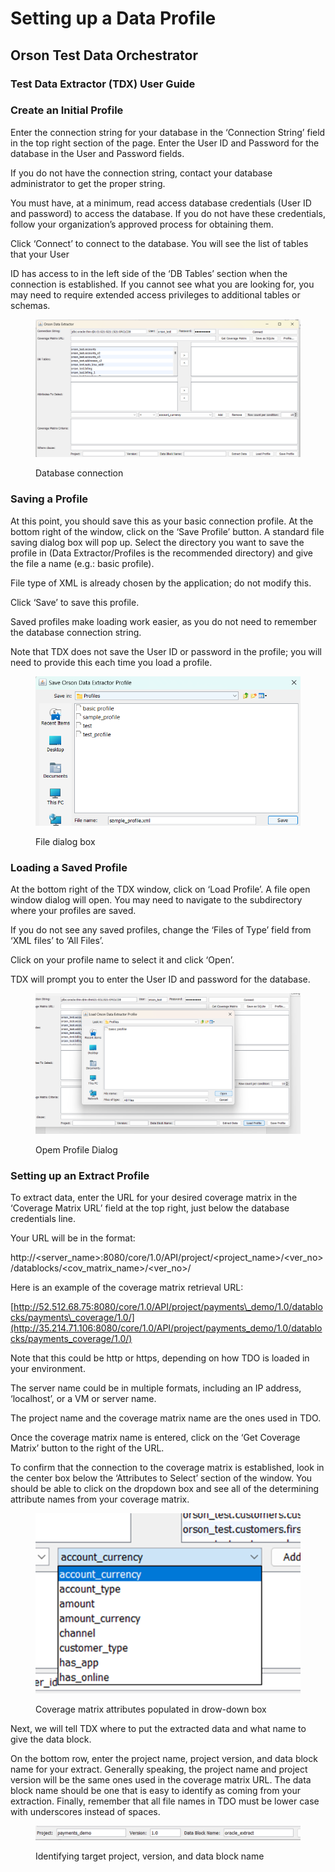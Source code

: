 # Setting up a Data Profile

## Orson Test Data Orchestrator

### Test Data Extractor (TDX) User Guide

### Create an Initial Profile

Enter the connection string for your database in the ‘Connection String’ field in the top right section of the page.  Enter the User ID and Password for the database in the User and Password fields.

&#x20;

If you do not have the connection string, contact your database administrator to get the proper string.&#x20;

&#x20;

You must have, at a minimum, read access database credentials (User ID and password) to access the database.  If you do not have these credentials, follow your organization’s approved process for obtaining them.

&#x20;

Click ‘Connect’ to connect to the database.  You will see the list of tables that your User

ID has access to in the left side of the ‘DB Tables’ section when the connection is established. If you cannot see what you are looking for, you may need to require extended access privileges to additional tables or schemas.

&#x20;

&#x20;

<figure><img src="../../../../.gitbook/assets/db connect.png" alt=""><figcaption><p>Database connection</p></figcaption></figure>

### Saving a Profile

At this point, you should save this as your basic connection profile.  At the bottom right of the window, click on the ‘Save Profile’ button.  A standard file saving dialog box will pop up.  Select the directory you want to save the profile in (Data Extractor/Profiles is the recommended directory) and give the file a name (e.g.: basic profile).&#x20;

&#x20;

File type of XML is already chosen by the application; do not modify this.

&#x20;

Click ‘Save’ to save this profile.

&#x20;

Saved profiles make loading work easier, as you do not need to remember the database connection string.

&#x20;

Note that TDX does not save the User ID or password in the profile; you will need to provide this each time you load a profile.

<figure><img src="../../../../.gitbook/assets/image (391).png" alt=""><figcaption><p>File dialog box</p></figcaption></figure>

&#x20;

### Loading a Saved Profile

At the bottom right of the TDX window, click on ‘Load Profile’.  A file open window dialog will open.  You may need to navigate to the subdirectory where your profiles are saved.&#x20;

&#x20;

If you do not see any saved profiles, change the ‘Files of Type’ field from ‘XML files’ to ‘All Files’.

&#x20;

Click on your profile name to select it and click ‘Open’.

&#x20;

TDX will prompt you to enter the User ID and password for the database.

&#x20;

<figure><img src="../../../../.gitbook/assets/conn3.png" alt=""><figcaption><p>Opem Profile Dialog</p></figcaption></figure>

### Setting up an Extract Profile

To extract data, enter the URL for your desired coverage matrix in the ‘Coverage Matrix URL’ field at the top right, just below the database credentials line.

&#x20;

Your URL will be in the format:

&#x20;

http://\<server\_name>:8080/core/1.0/API/project/\<project\_name>/\<ver\_no>/datablocks/\<cov\_matrix\_name>/\<ver\_no>/

&#x20;

Here is an example of the coverage matrix retrieval URL:

&#x20;

[http://52.512.68.75:8080/core/1.0/API/project/payments\_demo/1.0/datablocks/payments\_coverage/1.0/](http://35.214.71.106:8080/core/1.0/API/project/payments_demo/1.0/datablocks/payments_coverage/1.0/)

&#x20;

Note that this could be http or https, depending on how TDO is loaded in your environment.

&#x20;

The server name could be in multiple formats, including an IP address, ‘localhost’, or a VM or server name.

&#x20;

The project name and the coverage matrix name are the ones used in TDO.

&#x20;

Once the coverage matrix name is entered, click on the ‘Get Coverage Matrix’ button to the right of the URL.&#x20;

&#x20;

To confirm that the connection to the coverage matrix is established, look in the center box below the ‘Attributes to Select’ section of the window.  You should be able to click on the dropdown box and see all of the determining attribute names from your coverage matrix.

&#x20;

&#x20;

<figure><img src="../../../../.gitbook/assets/image (393).png" alt=""><figcaption><p>Coverage matrix attributes populated in drow-down box</p></figcaption></figure>



Next, we will tell TDX where to put the extracted data and what name to give the data block.

&#x20;

On the bottom row, enter the project name, project version, and data block name for your extract.  Generally speaking, the project name and project version will be the same ones used in the coverage matrix URL.  The data block name should be one that is easy to identify as coming from your extraction.  Finally, remember that all file names in TDO must be lower case with underscores instead of spaces.

&#x20;

<figure><img src="../../../../.gitbook/assets/image (394).png" alt=""><figcaption><p>Identifying target project, version, and data block name</p></figcaption></figure>
